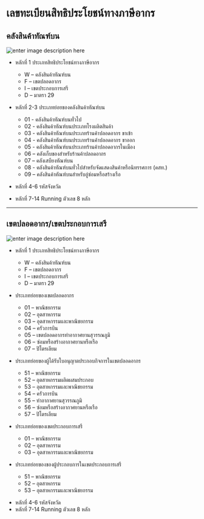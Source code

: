 เลขทะเบียนสิทธิประโยชน์ทางภาษีอากร
==

## คลังสินค้าทัณฑ์บน

![enter image description here](https://github.com/yosarawut/ThaiCustomsClearanceHandbook/raw/master/e-tax-manual/img/tax-incentive-no-1.jpg)

- หลักที่ 1 ประเภทสิทธิประโยชน์ทางภาษีอากร
	* W – คลังสินค้าทัณฑ์บน
	* F – เขตปลอดอากร
	* I – เขตประกอบการเสรี
	* D – มาตรา  29

- หลักที่ 2-3 ประเภทย่อยของคลังสินค้าทัณฑ์บน
	- 01 - คลังสินค้าทัณฑ์บนทั่วไป 
	- 02  - คลังสินค้าทัณฑ์บนประเภทโรงผลิตสินค้า
	- 03  - คลังสินค้าทัณฑ์บนประเภทร้านค้าปลอดอากร ขาเข้า
	- 04  - คลังสินค้าทัณฑ์บนประเภทร้านค้าปลอดอากร ขาออก
	- 05  - คลังสินค้าทัณฑ์บนประเภทร้านค้าปลอดอากรในเมือง
	- 06  – คลังเก็บของสำหรับร้านค้าปลอดอากร
	- 07  – คลังเสบียงทัณฑ์บน
	- 08  - คลังสินค้าทัณฑ์บนทั่วไปสำหรับจัดแสดงสินค้าหรือนิทรรศการ  (คสท.)
	- 09  – คลังสินค้าทัณฑ์บนสำหรับอู่ซ่อมหรือสร้างเรือ

- หลักที่ 4-6 รหัสจังหวัด 
- หลักที่ 7-14  Running ตัวเลข 8 หลัก

---

## เขตปลอดอากร/เขตประกอบการเสรี

![enter image description here](https://github.com/yosarawut/ThaiCustomsClearanceHandbook/raw/master/e-tax-manual/img/tax-incentive-no-2.jpg)

- หลักที่ 1 ประเภทสิทธิประโยชน์ทางภาษีอากร
	* W – คลังสินค้าทัณฑ์บน
	* F – เขตปลอดอากร
	* I – เขตประกอบการเสรี
	* D – มาตรา  29

- ประเภทย่อยของเขตปลอดอากร
	* 01 – พาณิชยกรรม 
	* 02  – อุตสาหกรรม
	* 03  – อุตสาหกรรมและพาณิชยกรรม
	* 04  – ครัวการบิน
	* 05 – เขตปลอดอากรท่าอากาศยานสุวรรณภูมิ
	* 06  – ซ่อมหรือสร้างอากาศยานหรือเรือ
	* 07  – ปิโตรเลียม

* ประเภทย่อยของผู้ได้รับใบอนุญาตประกอบกิจการในเขตปลอดอากร  

	* 51 – พาณิชยกรรม
	* 52  – อุตสาหกรรมผลิตผสมประกอบ
	* 53  – อุตสาหกรรมและพาณิชยกรรม
	* 54  – ครัวการบิน
	* 55 – ท่าอากาศยานสุวรรณภูมิ
	* 56  – ซ่อมหรือสร้างอากาศยานหรือเรือ
	* 57  – ปิโตรเลียม

* ประเภทย่อยของเขตประกอบการเสรี 
	* 01 – พาณิชยกรรม
	* 02  – อุตสาหกรรม 
	* 03  – อุตสาหกรรมและพาณิชยกรรม

* ประเภทย่อยของของผู้ประกอบการในเขตประกอบการเสรี
	* 51 – พาณิชยกรรม
	* 52  – อุตสาหกรรม
	* 53  – อุตสาหกรรมและพาณิชยกรรม




- หลักที่ 4-6 รหัสจังหวัด 
- หลักที่ 7-14  Running ตัวเลข 8 หลัก

<!--stackedit_data:
eyJoaXN0b3J5IjpbMTU5MjY3OTcxNSwzODQwNTQ1NjgsLTYxND
MzMjY4MywtMTYwNDgyNzMyMV19
-->